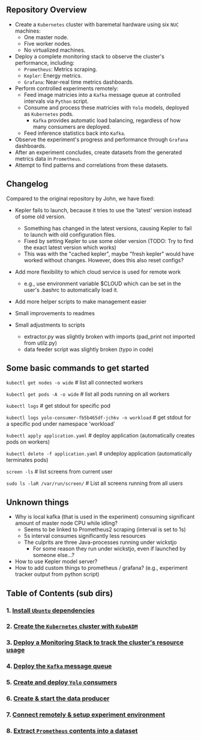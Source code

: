 ## Repository Overview

- Create a `Kubernetes` cluster with baremetal hardware using six `NUC` machines:
    - One master node.
    - Five worker nodes.
    - No virtualized machines.
- Deploy a complete monitoring stack to observe the cluster's performance, including:
    - `Prometheus`: Metrics scraping.
    - `Kepler`: Energy metrics.
    - `Grafana`: Near-real time metrics dashboards.
- Perform controlled experiments remotely:
    - Feed image matricies into a `Kafka` message queue at controlled intervals via `Python` script.
    - Consume and process these matricies with `Yolo` models, deployed as `Kubernetes` pods.
        - `Kafka` provides automatic load balancing, regardless of how many consumers are deployed.
    - Feed inference statistics back into `Kafka`.
- Observe the experiment's progress and performance through `Grafana` dashboards.
- After an experiment concludes, create datasets from the generated metrics data in `Prometheus`.
- Attempt to find patterns and correlations from these datasets.

## Changelog
Compared to the original repository by John, we have fixed:

- Kepler fails to launch, because it tries to use the 'latest' version instead of some old version.
  - Something has changed in the latest versions, causing Kepler to fail to launch with old configuration files.
  - Fixed by setting Kepler to use some older version (TODO: Try to find the exact latest version which works)
  - This was with the "cached kepler", maybe "fresh kepler" would have worked without changes. However, does this also reset configs?

- Add more flexibility to which cloud service is used for remote work
  - e.g., use environment variable $CLOUD which can be set in the user's .bashrc to automatically load it.

- Add more helper scripts to make management easier
- Small improvements to readmes
- Small adjustments to scripts
  - extractor.py was slightly broken with imports (pad_print not imported from utilz.py)
  - data feeder script was slightly broken (typo in code)

## Some basic commands to get started

`kubectl get nodes -o wide`  # list all connected workers

`kubectl get pods -A -o wide`  # list all pods running on all workers

`kubectl logs`   # get stdout for specific pod

`kubectl logs yolo-consumer-fb5b465df-jchkv -n workload`  # get stdout for a specific pod under namespace 'workload'

`kubectl apply application.yaml`  # deploy application (automatically creates pods on workers)

`kubectl delete -f application.yaml`  # undeploy application (automatically terminates pods)

`screen -ls`  # list screens from current user

`sudo ls -laR /var/run/screen/`  # List all screens running from all users

## Unknown things

- Why is local kafka (that is used in the experiment) consuming significant amount of master node CPU while idling?
  - Seems to be linked to Prometheus2 scraping (interval is set to 1s)
  - 5s interval consumes significantly less resources
  - The culprits are three Java-processes running under wickstjo
    - For some reason they run under wickstjo, even if launched by someone else...?
- How to use Kepler model server?
- How to add custom things to prometheus / grafana? (e.g., experiment tracker output from python script)

<!-- ########################################################################################################## -->
## Table of Contents (sub dirs)

<!-- ########################################################################################################## -->
### 1. [Install `Ubuntu` dependencies](#)

<!-- ########################################################################################################## -->
### 2. [Create the `Kubernetes` cluster with `KubeADM`](#)

<!-- ########################################################################################################## -->
### 3. [Deploy a Monitoring Stack to track the cluster's resource usage](#)

<!-- ########################################################################################################## -->
### 4. [Deploy the `Kafka` message queue](#)

<!-- ########################################################################################################## -->
### 5. [Create and deploy `Yolo` consumers](#)

<!-- ########################################################################################################## -->
### 6. [Create & start the data producer](#)

<!-- ########################################################################################################## -->
### 7. [Connect remotely & setup experiment environment](#)

<!-- ########################################################################################################## -->
### 8. [Extract `Prometheus` contents into a dataset](#)
